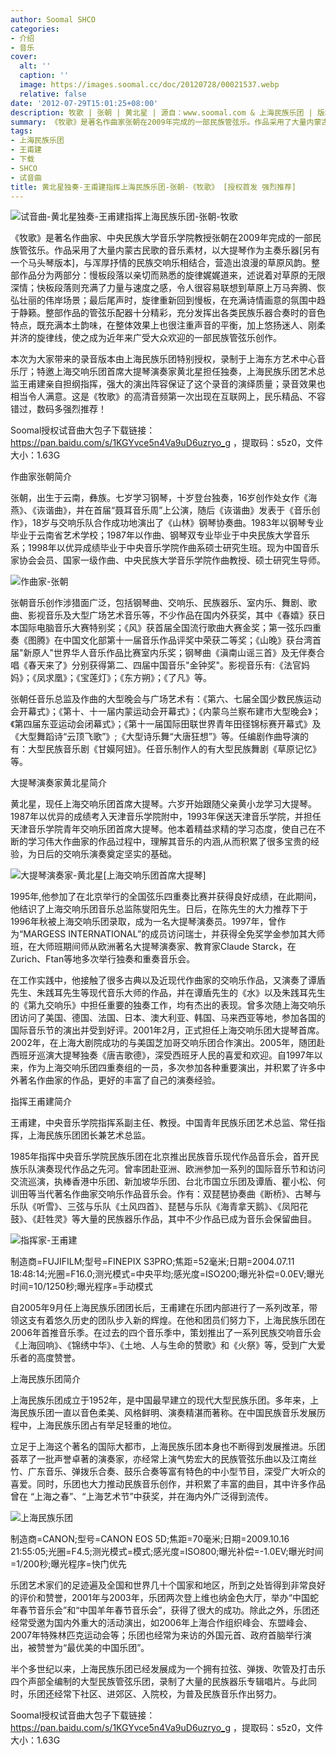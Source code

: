 ```yaml
---
author: Soomal SHCO
categories:
- 介绍
- 音乐
cover:
  alt: ''
  caption: ''
  image: https://images.soomal.cc/doc/20120728/00021537.webp
  relative: false
date: '2012-07-29T15:01:25+08:00'
description: 牧歌 | 张朝 | 黄北星 | 源自：www.soomal.com & 上海民族乐团 | 版权：原创 |  平均/总评分：09.20/46
summary: 《牧歌》是著名作曲家张朝在2009年完成的一部民族管弦乐。作品采用了大量内蒙古民歌的音乐素材，以大提琴作为主奏乐器与浑厚抒情的民族交响乐相结合，营造出浪漫的草原风韵。本次为大家带来的录音版本由上海民族乐团特别授权，强大的演出阵容保证了这个录音的演绎质量。
tags:
- 上海民族乐团
- 王甫建
- 下载
- SHCO
- 试音曲
title: 黄北星独奏-王甫建指挥上海民族乐团-张朝-《牧歌》 [授权首发 强烈推荐]
---
```


![试音曲-黄北星独奏-王甫建指挥上海民族乐团-张朝-牧歌](https://images.soomal.cc/doc/20120728/00021537.webp)



《牧歌》是著名作曲家、中央民族大学音乐学院教授张朝在2009年完成的一部民族管弦乐。作品采用了大量内蒙古民歌的音乐素材，以大提琴作为主奏乐器[另有一个马头琴版本]，与浑厚抒情的民族交响乐相结合，营造出浪漫的草原风韵。整部作品分为两部分：慢板段落以亲切而熟悉的旋律娓娓道来，述说着对草原的无限深情；快板段落则充满了力量与速度之感，令人很容易联想到草原上万马奔腾、恢弘壮丽的伟岸场景；最后尾声时，旋律重新回到慢板，在充满诗情画意的氛围中趋于静籁。整部作品的管弦乐配器十分精彩，充分发挥出各类民族乐器合奏时的音色特点，既充满本土韵味，在整体效果上也很注重声音的平衡，加上悠扬迷人、刚柔并济的旋律线，使之成为近年来广受大众欢迎的一部民族管弦乐创作。

本次为大家带来的录音版本由上海民族乐团特别授权，录制于上海东方艺术中心音乐厅；特邀上海交响乐团首席大提琴演奏家黄北星担任独奏，上海民族乐团艺术总监王甫建亲自担纲指挥，强大的演出阵容保证了这个录音的演绎质量；录音效果也相当令人满意。这是《牧歌》的高清音频第一次出现在互联网上，民乐精品、不容错过，数码多强烈推荐！


Soomal授权试音曲大包子下载链接：https://pan.baidu.com/s/1KGYvce5n4Va9uD6uzryo_g
，提取码：s5z0，文件大小：1.63G


作曲家张朝简介

张朝，出生于云南，彝族。七岁学习钢琴，十岁登台独奏，16岁创作处女作《海燕》、《诙谐曲》，并在首届“聂耳音乐周”上公演，随后《诙谐曲》发表于《音乐创作》，18岁与交响乐队合作成功地演出了《山林》钢琴协奏曲。1983年以钢琴专业毕业于云南省艺术学校；1987年以作曲、钢琴双专业毕业于中央民族大学音乐系；1998年以优异成绩毕业于中央音乐学院作曲系硕士研究生班。现为中国音乐家协会会员、国家一级作曲、中央民族大学音乐学院作曲教授、硕士研究生导师。

![作曲家-张朝](https://images.soomal.cc/doc/20120729/00021564.webp)





张朝音乐创作涉猎面广泛，包括钢琴曲、交响乐、民族器乐、室内乐、舞剧、歌曲、影视音乐及大型广场艺术音乐等，不少作品在国内外获奖，其中《春嬉》获日本国际电脑音乐大赛特别奖；《风》获首届全国流行歌曲大赛金奖；第一弦乐四重奏《图腾》在中国文化部第十一届音乐作品评奖中荣获二等奖；《山晚》获台湾首届"新原人"世界华人音乐作品比赛室内乐奖；钢琴曲《滇南山谣三首》及无伴奏合唱《春天来了》分别获得第二、四届中国音乐"金钟奖"。影视音乐有:《法官妈妈》；《凤求凰》；《宝莲灯》；《东方朔》；《了凡》等。

张朝任音乐总监及作曲的大型晚会与广场艺术有：《第六、七届全国少数民族运动会开幕式》；《第十、十一届内蒙运动会开幕式》；《内蒙乌兰察布建市大型晚会》；《第四届东亚运动会闭幕式》；《第十一届国际田联世界青年田径锦标赛开幕式》及《大型舞蹈诗“云顶飞歌”》;《大型诗乐舞“大唐狂想”》等。任编剧作曲导演的有：大型民族音乐剧《甘嫫阿妞》。任音乐制作人的有大型民族舞剧《草原记忆》等。

大提琴演奏家黄北星简介

黄北星，现任上海交响乐团首席大提琴。六岁开始跟随父亲黄小龙学习大提琴。1987年以优异的成绩考入天津音乐学院附中，1993年保送天津音乐学院，并担任天津音乐学院青年交响乐团首席大提琴。他本着精益求精的学习态度，使自己在不断的学习伟大作曲家的作品过程中，理解其音乐的内涵,从而积累了很多宝贵的经验，为日后的交响乐演奏奠定坚实的基础。

![大提琴演奏家-黄北星[上海交响乐团首席大提琴]](https://images.soomal.cc/doc/20120729/00021565.webp)





1995年,他参加了在北京举行的全国弦乐四重奏比赛并获得良好成绩，在此期间，他结识了上海交响乐团音乐总监陈燮阳先生。日后，在陈先生的大力推荐下于1996年秋被上海交响乐团录取，成为一名大提琴演奏员。1997年，曾作为“MARGESS INTERNATIONAL”的成员访问瑞士，并获得全免奖学金参加其大师班，在大师班期间师从欧洲著名大提琴演奏家、教育家Claude Starck，在Zurich、Ftan等地多次举行独奏和重奏音乐会。

在工作实践中，他接触了很多古典以及近现代作曲家的交响乐作品，又演奏了谭盾先生、朱践耳先生等现代音乐大师的作品，并在谭盾先生的《水》以及朱践耳先生的《第九交响乐》中担任重要的独奏工作，均有杰出的表现。曾多次随上海交响乐团访问了美国、德国、法国、日本、澳大利亚、韩国、马来西亚等地，参加各国的国际音乐节的演出并受到好评。2001年2月，正式担任上海交响乐团大提琴首席。2002年，在上海大剧院成功的与美国芝加哥交响乐团合作演出。2005年，随团赴西班牙巡演大提琴独奏《唐吉歌德》，深受西班牙人民的喜爱和欢迎。自1997年以来，作为上海交响乐团四重奏组的一员，多次参加各种重要演出，并积累了许多中外著名作曲家的作品，更好的丰富了自己的演奏经验。 

指挥王甫建简介

王甫建，中央音乐学院指挥系副主任、教授。中国青年民族乐团艺术总监、常任指挥，上海民族乐团团长兼艺术总监。

1985年指挥中央音乐学院民族乐团在北京推出民族音乐现代作品音乐会，首开民族乐队演奏现代作品之先河。曾率团赴亚洲、欧洲参加一系列的国际音乐节和访问交流巡演，执棒香港中乐团、新加坡华乐团、台北市国立乐团及谭盾、瞿小松、何训田等当代著名作曲家交响乐作品音乐会。作有：双琵琶协奏曲《断桥》、古琴与乐队《听雪》、三弦与乐队《土风四首》、琵琶与乐队《海青拿天鹅》、《凤阳花鼓》、《赶牲灵》等大量的民族器乐作品，其中不少作品已成为音乐会保留曲目。

![指挥家-王甫建](https://images.soomal.cc/doc/20120426/00019207.webp)

制造商=FUJIFILM;型号=FINEPIX S3PRO;焦距=52毫米;日期=2004.07.11 18:48:14;光圈=F16.0;测光模式=中央平均;感光度=ISO200;曝光补偿=0.0EV;曝光时间=10/1250秒;曝光程序=手动模式



自2005年9月任上海民族乐团团长后，王甫建在乐团内部进行了一系列改革，带领这支有着悠久历史的团队步入新的辉煌。在他和团员们努力下，上海民族乐团在2006年首推音乐季。在过去的四个音乐季中，策划推出了一系列民族交响音乐会《上海回响》、《锦绣中华》、《土地、人与生命的赞歌》和《火祭》等，受到广大爱乐者的高度赞誉。

上海民族乐团简介

上海民族乐团成立于1952年，是中国最早建立的现代大型民族乐团。多年来，上海民族乐团一直以音色柔美、风格鲜明、演奏精湛而著称。在中国民族音乐发展历程中，上海民族乐团占有举足轻重的地位。

立足于上海这个著名的国际大都市，上海民族乐团本身也不断得到发展推进。乐团荟萃了一批声誉卓著的演奏家，亦经常上演气势宏大的民族管弦乐曲以及江南丝竹、广东音乐、弹拨乐合奏、鼓乐合奏等富有特色的中小型节目，深受广大听众的喜爱。同时，乐团也大力推动民族音乐创作，并积累了丰富的曲目，其中许多作品曾在 “上海之春”、“上海艺术节”中获奖，并在海内外广泛得到流传。

![上海民族乐团](https://images.soomal.cc/doc/20100511/00005397.webp)

制造商=CANON;型号=CANON EOS 5D;焦距=70毫米;日期=2009.10.16 21:55:05;光圈=F4.5;测光模式=模式;感光度=ISO800;曝光补偿=-1.0EV;曝光时间=1/200秒;曝光程序=快门优先



乐团艺术家们的足迹遍及全国和世界几十个国家和地区，所到之处皆得到非常良好的评价和赞誉，2001年与2003年，乐团两次登上维也纳金色大厅，举办“中国蛇年春节音乐会”和“中国羊年春节音乐会”，获得了很大的成功。除此之外，乐团还经常受邀为国内外重大的活动演出，如2006年上海合作组织峰会、东盟峰会、2007年特殊林匹克运动会等；乐团也经常为来访的外国元首、政府首脑举行演出，被赞誉为“最优美的中国乐团”。

半个多世纪以来，上海民族乐团已经发展成为一个拥有拉弦、弹拨、吹管及打击乐四个声部全编制的大型民族管弦乐团，录制了大量的民族器乐专辑唱片。与此同时，乐团还经常下社区、进郊区、入院校，为普及民族音乐作出努力。


Soomal授权试音曲大包子下载链接：https://pan.baidu.com/s/1KGYvce5n4Va9uD6uzryo_g
，提取码：s5z0，文件大小：1.63G